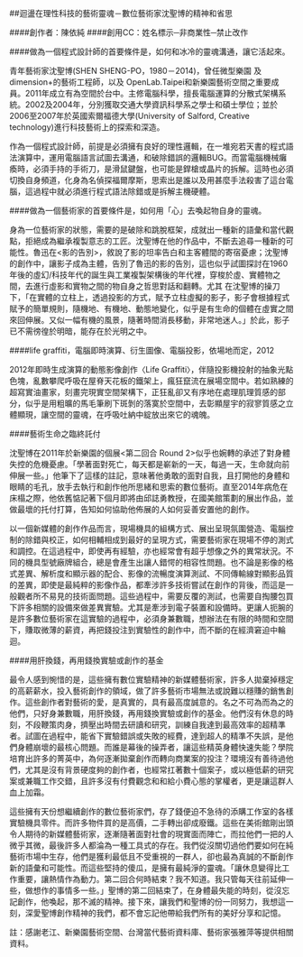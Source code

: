 ##迴盪在理性科技的藝術靈魂－數位藝術家沈聖博的精神和省思

####創作者：陳依純
####創用CC：姓名標示─非商業性─禁止改作

####做為一個程式設計師的首要條件是，如何和冰冷的靈魂溝通，讓它活起來。
 
青年藝術家沈聖博(SHEN SHENG-PO，1980－2014)，曾任微型樂園 及dimension+的藝術工程師，以及 OpenLab.Taipei和新樂園藝術空間之重要成員。2011年成立有為空間於台中。主修電腦科學，擅長電腦運算的分散式架構系統。2002及2004年，分別獲取交通大學資訊科學系之學士和碩士學位；並於2006至2007年於英國索爾福德大學(University of Salford, Creative technology)進行科技藝術上的探索和深造。

作為一個程式設計師，前提是必須擁有良好的理性邏輯，在一堆宛若天書的程式語法演算中，運用電腦語言試圖去溝通，和破除錯誤的邏輯BUG。而當電腦機械癱瘓時，必須手持的手術刀，是滑鼠鍵盤，也可能是銲槍或晶片的拆解。這時也必須切換自身頻道，化身為名偵探福爾摩斯，思索出是誰以及用甚麼手法殺害了這台電腦，這過程中就必須進行程式語法除錯或是拆解主機硬體。

####做為一個藝術家的首要條件是，如何用「心」去喚起物自身的靈魂。
 
身為一位藝術家的狀態，需要的是破除和跳脫框架，成就出一種新的語彙和當代觀點，拒絕成為繼承複製意志的工匠。沈聖博在他的作品中，不斷去追尋一種新的可能性。魯迅在<影的告別>，敘說了影的坦率告白和主客體間的寄宿憂慮；沈聖博的創作中，讓影子成為主體，告別了魯迅的影的告別，這也似乎試圖探討在1960年後的虛幻/科技年代的誕生與工業複製架構後的年代裡，穿梭於虛、實體物之間，去進行虛影和實物之間的物自身之哲思對話和翻轉。尤其 在沈聖博的操刀下，「在實體的立柱上，透過投影的方式，賦予立柱虛擬的影子，影子會根據程式賦予的簡單規則，隨機地、有機地、動態地變化，似乎是有生命的個體在虛實之間來回伸展。又似一幅有機的風景，隨著時間消長移動，非常地迷人。」於此，影子已不需徬徨於明暗，能存在於光明之中。

####life graffiti，電腦即時演算、衍生圖像、電腦投影，依場地而定，2012
 
2012年即時生成演算的動態影像創作〈Life Graffiti〉，伴隨投影機投射的抽象光點色塊，亂數攀爬呼吸在屋脊天花板的鐵架上，瘋狂竄流在展場空間中。若如熟練的超寫實油畫家，刻畫完現實空間架構下，正狂亂卻又有序地在處理肌理質感的部分，似乎是用粗曠的馬毛筆刷下斑剝的落寞於空間中，去彰顯屋宇的寂寥質感之立體顯現，讓空間的靈魂，在呼吸吐納中綻放出來它的魂魄。
 
 
####藝術生命之臨終託付
 
沈聖博在2011年於新樂園的個展<第二回合 Round 2>似乎也婉轉的承述了對身體失控的危機憂慮。「學著面對死亡，每天都是嶄新的一天，每過一天，生命就向前伸展一些。」他筆下了這樣的註記，意味著他勇敢的面對自我，且打開他的身體和眼睛的毛孔，放手去執行和創作他所思緒和思索的數位藝術。直至2014年病危在床榻之際，他依舊惦記著下個月即將由邱誌勇教授，在國美館策劃的展出作品，並做最壞的托付打算，告知如何協助他佈展的人如何妥善安置他的創作。

以一個新媒體的創作作品而言，現場機具的組構方式、展出呈現氛圍營造、電腦控制的除錯與校正，如何相輔相成到最好的呈現方式，需要藝術家在現場不停的測式和調控。在這過程中，即使再有經驗，亦也經常會有超乎想像之外的異常狀況。不同的機具型號廠牌組合，總是會產生出讓人錯愕的相容性問題。也不論是影像的格式差異、解析度和顯示器的配合、影像的流暢度演算測試、不同傳輸線對顯影品質的差異，即使是最純粹的影像作品，都牽涉許多技術嘗試在創作的背後，而這是一般觀者所不易見的技術面問題。這些過程中，需要反覆的測試，也需要自掏腰包買下許多相關的設備來做差異實驗。尤其是牽涉到電子裝置和設備時。更讓人扼腕的是許多數位藝術家在這實驗的過程中，必須身兼數職，想辦法在有限的時間和空間下，賺取微薄的薪資，再把錢投注到實驗性的創作中，而不斷的在經濟窘迫中輪迴。
 
####用肝換錢，再用錢換實驗或創作的基金
 
最令人感到惋惜的是，這些擁有數位實驗精神的新媒體藝術家，許多人拋棄掉穩定的高薪薪水，投入藝術創作的領域，做了許多藝術市場無法或說難以穩賺的銷售創作。這些創作者對藝術的愛，是真實的，具有最高度誠意的。名之不可為而為之的他們，只好身兼數職，用肝換錢，再用錢換實驗或創作的基金。他們沒有休息的時刻，不段鞭策肉身，擠壓出時間去研讀和研究，訓練自我達到最高效率的超精準者。試圖在過程中，能省下實驗錯誤或失敗的經費，達到超人的精準不失誤，是他們身體崩壞的最核心問題。而誰是幕後的操弄者，讓這些精英身體快速失能？學院培育出許多的菁英中，為何逐漸拋棄創作而轉向商業案的投注？環境沒有善待過他們，尤其是沒有背景硬度夠的創作者，也經常扛著數十個案子，或以極低薪的研究案或兼職工作交錯，且許多沒有付費觀念和和給小費心態的掌權者，更是讓這群人血上加霜。

這些擁有天份想繼續創作的數位藝術家們，存了錢便迫不急待的添購工作室的各樣實驗機具零件。而許多物件買的是高價，二手轉出卻成廢鐵。這些在美術館剛出頭令人期待的新媒體藝術家，逐漸隨著面對社會的現實面而陣亡，而拉他們一把的人微乎其微，最後許多人都淪為一種工具式的存在。我們從沒關切過他們要如何在純藝術市場中生存，他們是獲利最低且不受重視的一群人，卻也最為真誠的不斷創作新的語彙和可能性。而這些堅持的傻瓜，是擁有最純淨的靈魂。「讓休息變得比工作重要，讓熱情作為動力。第二回合何時結束？我不知道。我只管每天往前延伸一些，做想作的事情多一些。」聖博的第二回結束了，在身體最失能的時刻，從沒忘記創作，他喚起，那不滅的精神。接下來，讓我們和聖博的份一同努力，我想這一刻，深愛聖博創作精神的我們，都不會忘記他帶給我們所有的美好分享和記憶。
 
 
註：感謝老江、新樂園藝術空間、台灣當代藝術資料庫、藝術家張雅萍等提供相關資料。
